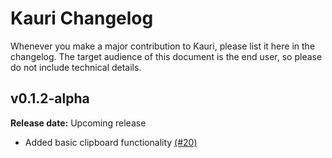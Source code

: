 # Kauri Changelog

Whenever you make a major contribution to Kauri, please list it here in the
changelog. The target audience of this document is the end user, so please do
not include technical details.

## v0.1.2-alpha

**Release date:** Upcoming release

 - Added basic clipboard functionality [(#20)](https://github.com/sean0x42/kauri/pull/20)
